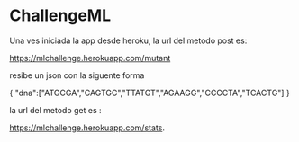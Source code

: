 # ChallengeML
Una ves iniciada la app desde heroku, la url del metodo post es:

https://mlchallenge.herokuapp.com/mutant

resibe un json con la siguente forma

{
"dna":["ATGCGA","CAGTGC","TTATGT","AGAAGG","CCCCTA","TCACTG"]
}

la url del metodo get es : 

https://mlchallenge.herokuapp.com/stats.
